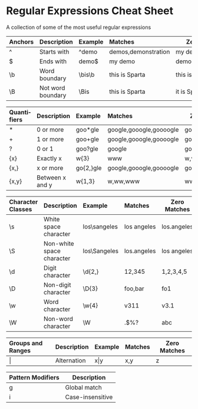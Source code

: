 # Regular Expressions Cheat Sheet

A collection of some of the most useful regular expressions

|Anchors|Description|Example|Matches|Zero Matches|
:---|:---|:---|:---|---
^|Starts with|^demo|demos,demonstration|my demo|
$|Ends with|demo$|my demo|demos,demonstration|
\b|Word boundary|\bis\b|this is Sparta|this isn't Sparta|
\B|Not word boundary|\Bis|this is Sparta|it is Sparta|

|Quanti­fiers|Description|Example|Matches|Zero Matches|
:---|:---|:---|:---|---
*|0 or more|goo*gle|google,gooogle,goooogle|gogle|
+|1 or more|goo+gle|google,gooogle,goooogle|gogle|
?|0 or 1|goo?gle|google|gooogle,goooogle|
{x}|Exactly x|w{3}|www|w,ww|
{x,}|x or more|go{2,}gle|google,gooogle,goooogle|gogle|
{x,y}|Between x and y|w{1,3}|w,ww,www|wwww|

|Character Classes|Description|Example|Matches|Zero Matches|
:---|:---|:---|:---|---
\s|White space character|los\sangeles|los angeles|los.angeles|
\S|Non-white space character|los\Sangeles|los.angeles|los angeles|
\d|Digit character|\d{2,}|12,345|1,2,3,4,5|
\D|Non-digit character|\D{3}|foo,bar|fo1|
\w|Word character|\w{4}|v311|v3.1|
\W|Non-word character|\W|.$%?|abc|

|Groups and Ranges|Description|Example|Matches|Zero Matches|
:---|:---|:---|:---|---
\||Alternation|x\|y|x,y|z|

|Pattern Modifiers|Description|
:---|---
g|Global match|
i|Case-i­nse­nsitive|
